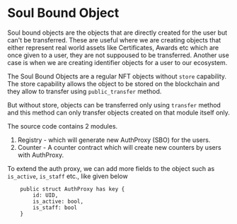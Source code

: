 # Soul Bound Object

Soul bound objects are the objects that are directly created for the user but can't be transferred. These are useful where we are creating objects that either represent real world assets like Certificates, Awards etc which are once given to a user, they are not suppoused to be transferred. Another use case is when we are creating identifier objects for a user to our ecosystem.

The Soul Bound Objects are a regular NFT objects without `store` capability. The store capability allows the object to be stored on the blockchain and they allow to transfer using `public_transfer` method.

But without store, objects can be transferred only using `transfer` method and this method can only transfer objects created on that module itself only.

The source code contains 2 modules.

1. Registry - which will generate new AuthProxy (SBO) for the users.
2. Counter - A counter contract which will create new counters by users with AuthProxy.

To extend the auth proxy, we can add more fields to the object such as `is_active`, `is_staff` etc., like given below

```move
    public struct AuthProxy has key {
        id: UID,
        is_active: bool,
        is_staff: bool
    }
```
